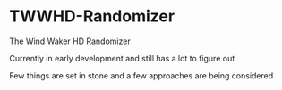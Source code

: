 # TWWHD-Randomizer
The Wind Waker HD Randomizer

Currently in early development and still has a lot to figure out

Few things are set in stone and a few approaches are being considered
